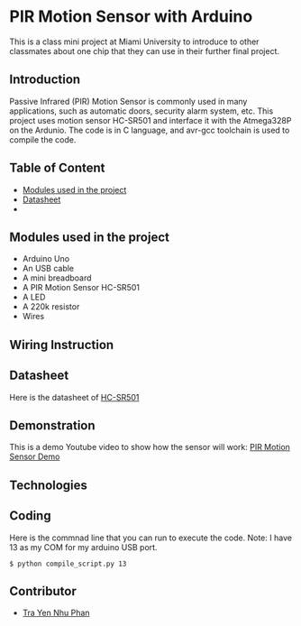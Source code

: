 # PIR Motion Sensor with Arduino
This is a class mini project at Miami University to introduce to other classmates about one chip that they can use in their further final project.


## Introduction
Passive Infrared (PIR) Motion Sensor is commonly used in many applications, such as automatic doors, security alarm system, etc. This project uses motion sensor HC-SR501 and interface it with the Atmega328P on the Ardunio. The code is in C language, and avr-gcc toolchain is used to compile the code. 

## Table of Content
* [Modules used in the project](#modules-used-in-the-project)
* [Datasheet](#Datasheet)
* 
## Modules used in the project
* Arduino Uno 
* An USB cable
* A mini breadboard
* A PIR Motion Sensor HC-SR501
* A LED
* A 220k resistor
* Wires

## Wiring Instruction
## Datasheet
Here is the datasheet of [HC-SR501](PIR-datasheet.pdf)
## Demonstration
This is a demo Youtube video to show how the sensor will work: [PIR Motion Sensor Demo](https://youtu.be/V0tJ8MuLAaM)

## Technologies

## Coding 
Here is the commnad line that you can run to execute the code. Note: I have 13 as my COM for my arduino USB port.
```
$ python compile_script.py 13
```

## Contributor
* [Tra Yen Nhu Phan](https://github.com/ptyn7600)
